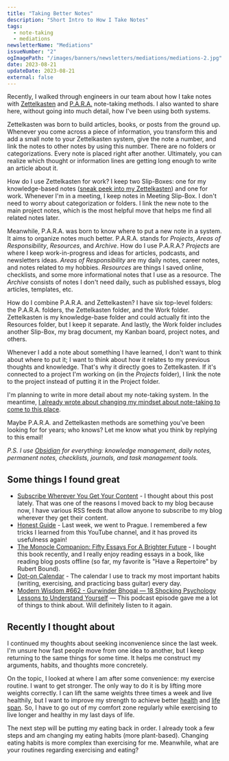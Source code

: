 ```yaml
---
title: "Taking Better Notes"
description: "Short Intro to How I Take Notes"
tags:
  - note-taking
  - mediations
newsletterName: "Mediations"
issueNumber: "2"
ogImagePath: "/images/banners/newsletters/mediations/mediations-2.jpg"
date: 2023-08-21
updateDate: 2023-08-21
external: false
---
```


Recently, I walked through engineers in our team about how I take notes with [Zettelkasten](https://zettelkasten.de/posts/overview/) and [P.A.R.A.](https://fortelabs.com/blog/para/) note-taking methods. I also wanted to share here, without going into much detail, how I've been using both systems.

Zettelkasten was born to build articles, books, or posts from the ground up. Whenever you come across a piece of information, you transform this and add a small note to your Zettelkasten system, give the note a number, and link the notes to other notes by using this number. There are no folders or categorizations. Every note is placed right after another. Ultimately, you can realize which thought or information lines are getting long enough to write an article about it.

How do I use Zettelkasten for work? I keep two Slip-Boxes: one for my knowledge-based notes ([sneak peek into my Zettelkasten](/notes/)) and one for work. Whenever I'm in a meeting, I keep notes in Meeting Slip-Box. I don't need to worry about categorization or folders. I link the new note to the main project notes, which is the most helpful move that helps me find all related notes later.

Meanwhile, P.A.R.A. was born to know where to put a new note in a system. It aims to organize notes much better. P.A.R.A. stands for *Projects*, *Areas of Responsibility*, *Resources*, and *Archive*. How do I use P.A.R.A.? *Projects* are where I keep work-in-progress and ideas for articles, podcasts, and newsletters ideas. *Areas of Responsibility* are my daily notes, career notes, and notes related to my hobbies. *Resources* are things I saved online, checklists, and some more informational notes that I use as a resource. The *Archive* consists of notes I don't need daily, such as published essays, blog articles, templates, etc.

How do I combine P.A.R.A. and Zettelkasten? I have six top-level folders: the P.A.R.A. folders, the Zettelkasten folder, and the Work folder.  Zettelkasten is my knowledge-base folder and could actually fit into the Resources folder, but I keep it separate. And lastly, the Work folder includes another Slip-Box, my brag document, my Kanban board, project notes, and others.

Whenever I add a note about something I have learned, I don't want to think about where to put it; I want to think about how it relates to my previous thoughts and knowledge. That's why it directly goes to Zettelkasten. If it's connected to a project I'm working on (in the *Projects* folder), I link the note to the project instead of putting it in the Project folder.

I'm planning to write in more detail about my note-taking system. In the meantime, [I already wrote about changing my mindset about note-taking to come to this place](https://candost.blog/concluding-my-struggle-with-note-taking-systems-and-apps-finally/).

Maybe P.A.R.A. and Zettelkasten methods are something you've been looking for for years; who knows? Let me know what you think by replying to this email!

*P.S. I use [Obsidian](https://obsidian.md/) for everything: knowledge management, daily notes, permanent notes, checklists, journals, and task management tools.*

## Some things I found great

- [Subscribe Wherever You Get Your Content](https://blog.jim-nielsen.com/2023/subscribe-wherever-you-get-your-content/) - I thought about this post lately. That was one of the reasons I moved back to my blog because now, I have various RSS feeds that allow anyone to subscribe to my blog wherever they get their content.
- [Honest Guide](https://www.youtube.com/@HONESTGUIDE) - Last week, we went to Prague. I remembered a few tricks I learned from this YouTube channel, and it has proved its usefulness again!
- [The Monocle Companion: Fifty Essays For A Brighter Future](https://monocle.com/shop/product/2253737/the-monocle-companion-2/) - I bought this book recently, and I really enjoy reading essays in a book, like reading blog posts offline (so far, my favorite is "Have a Repertoire" by Rubert Bound).
- [Dot-on Calendar](https://dot-on.de/) - The calendar I use to track my most important habits (writing, exercising, and practicing bass guitar) every day.
- [Modern Wisdom #662 - Gurwinder Bhogal — 18 Shocking Psychology Lessons to Understand Yourself](https://share.snipd.com/episode/c452bdba-5976-4e89-9dc4-4d14befb8fd6) — This podcast episode gave me a lot of things to think about. Will definitely listen to it again.

## Recently I thought about

I continued my thoughts about seeking inconvenience since the last week. I'm unsure how fast people move from one idea to another, but I keep returning to the same things for some time. It helps me construct my arguments, habits, and thoughts more concretely.

On the topic, I looked at where I am after some convenience: my exercise routine. I want to get stronger. The only way to do it is by lifting more weights correctly. I can lift the same weights three times a week and live healthily, but I want to improve my strength to achieve better [health](https://www.merriam-webster.com/wordplay/what-is-health-span) and [life span](https://www.merriam-webster.com/dictionary/life%20span). So, I have to go out of my comfort zone regularly while exercising to live longer and healthy in my last days of life.

The next step will be putting my eating back in order. I already took a few steps and am changing my eating habits (more plant-based). Changing eating habits is more complex than exercising for me. Meanwhile, what are your routines regarding exercising and eating?
